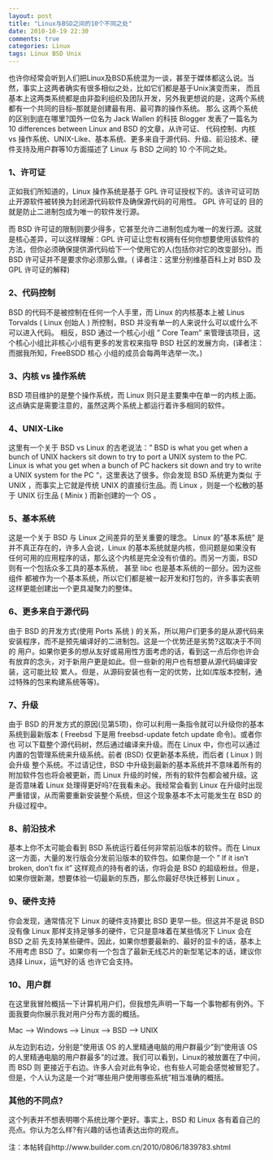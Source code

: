 ```yaml
---
layout: post
title: "Linux与BSD之间的10个不同之处"
date: 2010-10-19 22:30
comments: true
categories: Linux
tags: Linux BSD Unix
---
```

<p>也许你经常会听到人们把Linux及BSD系统混为一谈，甚至于媒体都这么说。当然，事实上这两者确实有很多相似之处，比如它们都是基于Unix演变而来，
而且基本上这两类系统都是由非盈利组织及团队开发，另外我更想说的是，这两个系统都有一个共同的目标–那就是创建最有用、最可靠的操作系统。 那么
这两个系统的区别到底在哪里?国外一位名为 Jack Wallen 的科技 Blogger 发表了一篇名为 10 differences between Linux and BSD 的文章，从许可证、
代码控制、内核 vs 操作系统、UNIX-Like、基本系统、更多来自于源代码、升级、前沿技术、硬件支持及用户群等10方面描述了 Linux 与 BSD 之间的 10 
个不同之处。</p>

<h3>1、许可证</h3>
<p>正如我们所知道的，Linux 操作系统是基于 GPL 许可证授权下的。该许可证可防止开源软件被转换为封闭源代码软件及确保源代码的可用性。 GPL 许可证的
目的就是防止二进制包成为唯一的软件发行源。</p>

<p>而 BSD 许可证的限制则要少得多，它甚至允许二进制包成为唯一的发行源。这就是核心差异，可以这样理解：GPL 许可证让您有权拥有任何你想要使用该软件的
方法，但你必须确保提供源代码给下一个使用它的人(包括你对它的改变部分)。而 BSD 许可证并不是要求你必须那么做。( 译者注：这里分别维基百科上对 BSD 及 GPL 
许可证的解释)</p>
<!--more-->

<h3>2、代码控制</h3>
<p>BSD 的代码不是被控制在任何一个人手里，而 Linux 的内核基本上被 Linus Torvalds ( Linux 创始人 ) 所控制，BSD 并没有单一的人来说什么可以或什么不可以进入代码。
相反，BSD 通过一个核心小组 ” Core Team” 来管理该项目，这个核心小组比非核心小组有更多的发言权来指导 BSD 社区的发展方向，(译者注：而据我所知，FreeBSDD 核心
小组的成员会每两年选举一次。)</p>

<h3>3、内核 vs 操作系统</h3>
<p>BSD 项目维护的是整个操作系统，而 Linux 则只是主要集中在单一的内核上面。这点确实是需要注意的，虽然这两个系统上都运行着许多相同的软件。</p>

<h3>4、UNIX-Like</h3>
<p>这里有一个关于 BSD vs Linux 的古老说法：” BSD is what you get when a bunch of UNIX hackers sit down to try to port a UNIX system to the PC. 
Linux is what you get when a bunch of PC hackers sit down and try to write a UNIX system for the PC “，这里表达了很多。你会发现 BSD 系统更为类似
于 UNIX ，而事实上它就是传统 UNIX 的直接衍生品。而 Linux ，则是一个松散的基于 UNIX 衍生品 ( Minix ) 而新创建的一个 OS 。</p>

<h3>5、基本系统</h3>
<p>这是一个关于 BSD 与 Linux 之间差异的至关重要的理念。 Linux 的”基本系统” 是并不真正存在的，许多人会说，Linux 的基本系统就是内核，但问题是如果没有
任何可用的应用程序的话，那么这个内核是完全没有价值的。而另一方面，BSD 则有一个包括众多工具的基本系统， 甚至 libc 也是基本系统的一部分。因为这些组件
都被作为一个基本系统，所以它们都是被一起开发和打包的，许多事实表明这样更能创建出一个更具凝聚力的整体。</p>

<h3>6、更多来自于源代码</h3>
<p>由于 BSD 的开发方式(使用 Ports 系统 ) 的关系，所以用户们更多的是从源代码来安装程序，而不是预先编译好的二进制包。这是一个优势还是劣势?这取决于不同的
用户。如果你更多的想从友好或易用性方面考虑的话，看到这一点后你也许会有放弃的念头，对于新用户更是如此。但一些新的用户也有想要从源代码编译安装，这可能比较
累人。但是，从源码安装也有一定的优势，比如(库版本控制，通过特殊的包来构建系统等等)。</p>

<h3>7、升级</h3>
<p>由于 BSD 的开发方式的原因(见第5项)，你可以利用一条指令就可以升级你的基本系统到最新版本 ( Freebsd 下是用 freebsd-update fetch update 命令)。或者你也
可以下载整个源代码树，然后通过编译来升级。而在 Linux 中，你也可以通过内置的包管理系统来升级系统。前者 (BSD) 仅更新基本系统，而后者 ( Linux ) 则会升级
整个系统。不过请记住，BSD 中升级到最新的基本系统并不意味着所有的附加软件包也将会被更新，而 Linux 升级的时候，所有的软件包都会被升级。这是否意味着 Linux 
处理得更好吗?在我看未必。我经常会看到 Linux 在升级时出现严重错误，从而需要重新安装整个系统，但这个现象基本不太可能发生在 BSD 的升级过程中。</p>

<h3>8、前沿技术</h3>
<p>基本上你不太可能会看到 BSD 系统运行着任何非常前沿版本的软件。而在 Linux 这一方面，大量的发行版会分发前沿版本的软件包。如果你是一个 ” If it isn’t broken, 
don’t fix it” 这样观点的持有者的话，你将会是 BSD 的超级粉丝。但是，如果你很新潮，想要体验一切最新的东西，那么你最好尽快迁移到 Linux 。</p>

<h3>9、硬件支持</h3>
<p>你会发现，通常情况下 Linux 的硬件支持要比 BSD 更早一些。但这并不是说 BSD 没有像 Linux 那样支持足够多的硬件，它只是意味着在某些情况下 Linux 会在 BSD 之前
先支持某些硬件。因此，如果你想要最新的、最好的显卡的话，基本上不用考虑 BSD 了。如果你有一个包含了最新无线芯片的新型笔记本的话，建议你选择 Linux，运气好的话
也许它会支持。</p>

<h3>10、用户群</h3>
<p>在这里我冒险概括一下计算机用户们，但我想先声明一下每一个事物都有例外。下面我要向你展示我对用户分布方面的概括。</p>

<p>Mac –> Windows –> Linux –> BSD –> UNIX</p>

<p>从左边到右边，分别是”使用该 OS 的人里精通电脑的用户群最少”到”使用该 OS 的人里精通电脑的用户群最多”的过渡。我们可以看到，Linux的被放置在了中间，而 BSD 则
更接近于右边。许多人会对此有争论，也有些人可能会感觉被冒犯了。但是，个人认为这是一个对”哪些用户使用哪些系统”相当准确的概括。</p>

<h3>其他的不同点?</h3>

<p>这个列表并不想表明哪个系统比哪个更好。事实上，BSD 和 Linux 各有着自己的亮点。你认为怎么样?有兴趣的话也请表达出你的观点。</p>

<p>注：本帖转自http://www.builder.com.cn/2010/0806/1839783.shtml</p>

